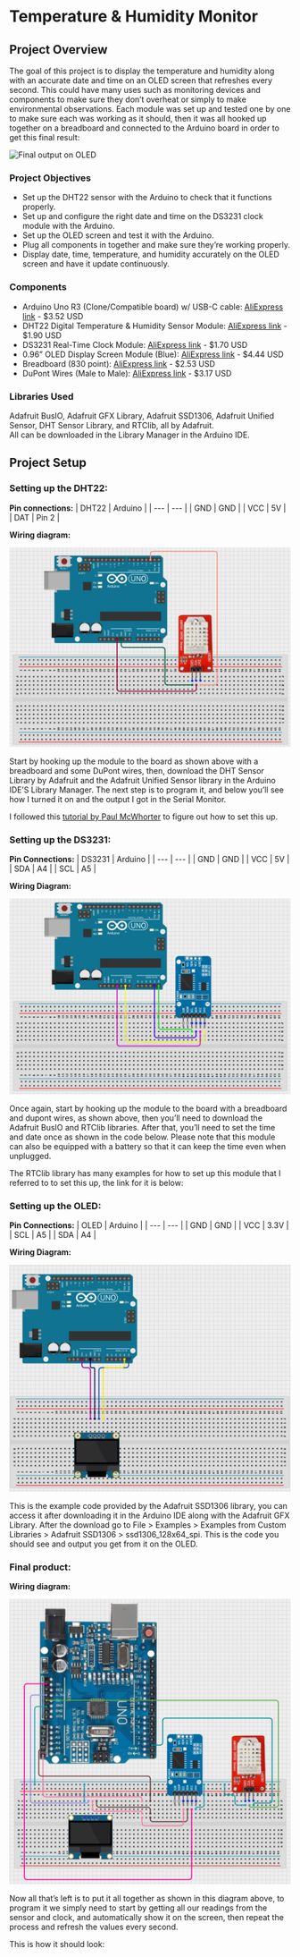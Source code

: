 # Temperature & Humidity Monitor

## Project Overview
The goal of this project is to display the temperature and humidity along with an accurate date and time on an OLED screen that refreshes every second. 
This could have many uses such as monitoring devices and components to make sure they don’t overheat or simply to make environmental observations. 
Each module was set up and tested one by one to make sure each was working as it should, then it was all hooked up together on a breadboard and connected to the Arduino board in order to get this final result:

![Final output on OLED](Final-Setup/finaloutputoled.gif)

### Project Objectives
- Set up the DHT22 sensor with the Arduino to check that it functions properly.  
- Set up and configure the right date and time on the DS3231 clock module with the Arduino.  
- Set up the OLED screen and test it with the Arduino.  
- Plug all components in together and make sure they’re working properly.  
- Display date, time, temperature, and humidity accurately on the OLED screen and have it update continuously.

### Components
* Arduino Uno R3 (Clone/Compatible board) w/ USB-C cable: [AliExpress link](https://www.aliexpress.us/item/3256807149536177.html?invitationCode=M2Z4WmpJTUpwNmo2dmh1aDQ3TGJxZklSZFZpQWpVRjZMZzQxKzU1MVJVZWVQemFTZUJrNWVWT0s1MU1hdTAyWg&srcSns=sns_Copy&spreadType=socialShare&social_params=21948505516&bizType=ProductDetail&spreadCode=M2Z4WmpJTUpwNmo2dmh1aDQ3TGJxZklSZFZpQWpVRjZMZzQxKzU1MVJVZWVQemFTZUJrNWVWT0s1MU1hdTAyWg&aff_fcid=29958ca20822478a81153024c5cb4a09-1758824388982-06983-_mqwdyfL&tt=MG&aff_fsk=_mqwdyfL&aff_platform=default&sk=_mqwdyfL&aff_trace_key=29958ca20822478a81153024c5cb4a09-1758824388982-06983-_mqwdyfL&shareId=21948505516&businessType=ProductDetail&platform=AE&terminal_id=6a4296ada9bc4463b7c62df1927f5f9e&afSmartRedirect=y&gatewayAdapt=glo2usa4itemAdapt) - $3.52 USD  
* DHT22 Digital Temperature & Humidity Sensor Module: [AliExpress link](https://www.aliexpress.us/item/2251832573586959.html?invitationCode=M2Z4WmpJTUpwNmlEbVJMOFdyNXdNZklSZFZpQWpVRjZMZzQxKzU1MVJVZWVQemFTZUJrNWVWT0s1MU1hdTAyWg&srcSns=sns_Copy&spreadType=socialShare&social_params=21936422706&bizType=ProductDetail&spreadCode=M2Z4WmpJTUpwNmlEbVJMOFdyNXdNZklSZFZpQWpVRjZMZzQxKzU1MVJVZWVQemFTZUJrNWVWT0s1MU1hdTAyWg&aff_fcid=60c36b6a139f4015843e53c858b0a6b5-1758827087625-02850-_mt4LseD&tt=MG&aff_fsk=_mt4LseD&aff_platform=default&sk=_mt4LseD&aff_trace_key=60c36b6a139f4015843e53c858b0a6b5-1758827087625-02850-_mt4LseD&shareId=21936422706&businessType=ProductDetail&platform=AE&terminal_id=6a4296ada9bc4463b7c62df1927f5f9e&afSmartRedirect=y&gatewayAdapt=glo2usa4itemAdapt) - $1.90 USD  
* DS3231 Real-Time Clock Module: [AliExpress link](https://www.aliexpress.us/item/3256806957282138.html?invitationCode=M2Z4WmpJTUpwNmdGVXBCb2dsMzlSL0lSZFZpQWpVRjZMZzQxKzU1MVJVZWVQemFTZUJrNWVWT0s1MU1hdTAyWg&srcSns=sns_Copy&spreadType=socialShare&social_params=21948506328&bizType=ProductDetail&spreadCode=M2Z4WmpJTUpwNmdGVXBCb2dsMzlSL0lSZFZpQWpVRjZMZzQxKzU1MVJVZWVQemFTZUJrNWVWT0s1MU1hdTAyWg&aff_fcid=b379baa01e484ffa85aa4fa540ba9bac-1758824392893-08877-_mPZKycN&tt=MG&aff_fsk=_mPZKycN&aff_platform=default&sk=_mPZKycN&aff_trace_key=b379baa01e484ffa85aa4fa540ba9bac-1758824392893-08877-_mPZKycN&shareId=21948506328&businessType=ProductDetail&platform=AE&terminal_id=6a4296ada9bc4463b7c62df1927f5f9e&afSmartRedirect=y&gatewayAdapt=glo2usa4itemAdapt) - $1.70 USD  
* 0.96” OLED Display Screen Module (Blue): [AliExpress link](https://www.aliexpress.us/item/3256807960975958.html?invitationCode=M2Z4WmpJTUpwNml1YWdqWmsxWGVOL0lSZFZpQWpVRjZMZzQxKzU1MVJVZWVQemFTZUJrNWVWT0s1MU1hdTAyWg&srcSns=sns_Copy&spreadType=socialShare&social_params=21931018413&bizType=ProductDetail&spreadCode=M2Z4WmpJTUpwNml1YWdqWmsxWGVOL0lSZFZpQWpVRjZMZzQxKzU1MVJVZWVQemFTZUJrNWVWT0s1MU1hdTAyWg&aff_fcid=3caf23587ff04c42b836f63e8beaf95c-1758824385557-07362-_mqHjlTP&tt=MG&aff_fsk=_mqHjlTP&aff_platform=default&sk=_mqHjlTP&aff_trace_key=3caf23587ff04c42b836f63e8beaf95c-1758824385557-07362-_mqHjlTP&shareId=21931018413&businessType=ProductDetail&platform=AE&terminal_id=6a4296ada9bc4463b7c62df1927f5f9e&afSmartRedirect=y&gatewayAdapt=glo2usa4itemAdapt) - $4.44 USD  
* Breadboard (830 point): [AliExpress link](https://www.aliexpress.us/item/3256807960975958.html?invitationCode=M2Z4WmpJTUpwNml1YWdqWmsxWGVOL0lSZFZpQWpVRjZMZzQxKzU1MVJVZWVQemFTZUJrNWVWT0s1MU1hdTAyWg&srcSns=sns_Copy&spreadType=socialShare&social_params=21931018413&bizType=ProductDetail&spreadCode=M2Z4WmpJTUpwNml1YWdqWmsxWGVOL0lSZFZpQWpVRjZMZzQxKzU1MVJVZWVQemFTZUJrNWVWT0s1MU1hdTAyWg&aff_fcid=3caf23587ff04c42b836f63e8beaf95c-1758824385557-07362-_mqHjlTP&tt=MG&aff_fsk=_mqHjlTP&aff_platform=default&sk=_mqHjlTP&aff_trace_key=3caf23587ff04c42b836f63e8beaf95c-1758824385557-07362-_mqHjlTP&shareId=21931018413&businessType=ProductDetail&platform=AE&terminal_id=6a4296ada9bc4463b7c62df1927f5f9e&afSmartRedirect=y&gatewayAdapt=glo2usa4itemAdapt) - $2.53 USD  
* DuPont Wires (Male to Male): [AliExpress link](https://www.aliexpress.us/item/3256806885766712.html?invitationCode=M2Z4WmpJTUpwNmpkY3Q2UUlCNXQzL0lSZFZpQWpVRjZMZzQxKzU1MVJVZWVQemFTZUJrNWVWT0s1MU1hdTAyWg&srcSns=sns_Copy&spreadType=socialShare&social_params=21931020028&bizType=ProductDetail&spreadCode=M2Z4WmpJTUpwNmpkY3Q2UUlCNXQzL0lSZFZpQWpVRjZMZzQxKzU1MVJVZWVQemFTZUJrNWVWT0s1MU1hdTAyWg&aff_fcid=eb3fc66453534202a156eb965b60886f-1758824395255-00380-_mL35CY9&tt=MG&aff_fsk=_mL35CY9&aff_platform=default&sk=_mL35CY9&aff_trace_key=eb3fc66453534202a156eb965b60886f-1758824395255-00380-_mL35CY9&shareId=21931020028&businessType=ProductDetail&platform=AE&terminal_id=6a4296ada9bc4463b7c62df1927f5f9e&afSmartRedirect=y&gatewayAdapt=glo2usa4itemAdapt) - $3.17 USD

### Libraries Used
Adafruit BusIO, Adafruit GFX Library, Adafruit SSD1306, Adafruit Unified Sensor, DHT Sensor Library, and RTClib, all by Adafruit.   
All can be downloaded in the Library Manager in the Arduino IDE.

## Project Setup

### Setting up the DHT22:
**Pin connections:**
| DHT22 | Arduino |
| --- | --- |
| GND | GND |
| VCC | 5V |
| DAT | Pin 2 |

**Wiring diagram:**

![Wiring for the DHT22](DHT22-Setup/DHT22_wiring.PNG)

Start by hooking up the module to the board as shown above with a breadboard and some DuPont wires, then, download the DHT Sensor Library by Adafruit and the Adafruit Unified Sensor library in the Arduino IDE’S Library Manager. The next step is to program it, and below you’ll see how I turned it on and the output I got in the Serial Monitor.   

I followed this [tutorial by Paul McWhorter](https://www.youtube.com/watch?v=-AvF2TsB2GI) to figure out how to set this up.

### Setting up the DS3231:
**Pin Connections:**
| DS3231 | Arduino |
| --- | --- |
| GND |  GND |
| VCC | 5V |
| SDA | A4 |
| SCL | A5 |

**Wiring Diagram:**

![Wiring for the DS3231](DS3231-Setup/DS3231_wiring.PNG)

Once again, start by hooking up the module to the board with a breadboard and dupont wires, as shown above, then you’ll need to download the Adafruit BusIO and RTClib libraries. After that, you’ll need to set the time and date once as shown in the code below. Please note that this module can also be equipped with a battery so that it can keep the time even when unplugged.


The RTClib library has many examples for how to set up this module that I referred to to set this up, the link for it is below: 


### Setting up the OLED:
**Pin Connections:**
| OLED | Arduino |
| --- | --- |
| GND | GND |
| VCC | 3.3V |
| SCL | A5 |
| SDA | A4 |

**Wiring Diagram:**

![Wiring for the OLED](OLED-Setup/OLED_wiring.PNG)

This is the example code provided by the Adafruit SSD1306 library, you can access it after downloading it in the Arduino IDE along with the Adafruit GFX Library. After the download go  to File > Examples > Examples from Custom Libraries > Adafruit SSD1306 > ssd1306_128x64_spi. 
This is the code you should see and output you get from it on the OLED.



### Final product:
**Wiring diagram:**

![Wiring of the final product](Final-Setup/Full_wiring.PNG)

Now all that’s left is to put it all together as shown in this diagram above, to program it we simply need to start by getting all our readings from the sensor and clock, and automatically show it on the screen, then repeat the process and refresh the values every second.

This is how it should look:

